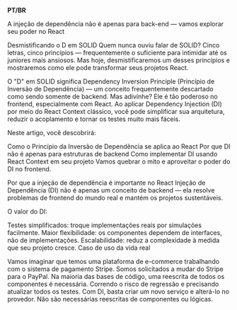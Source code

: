 **PT/BR**

A injeção de dependência não é apenas para back-end — vamos explorar seu poder no React

Desmistificando o D em SOLID
Quem nunca ouviu falar de SOLID? Cinco letras, cinco princípios — frequentemente o suficiente para intimidar até os juniores mais ansiosos. Mas hoje, desmistificaremos um desses princípios e mostraremos como ele pode transformar seus projetos React.

O "D" em SOLID significa Dependency Inversion Principle (Princípio de Inversão de Dependência) — um conceito frequentemente descartado como sendo somente de backend. Mas adivinhe? Ele é tão poderoso no frontend, especialmente com React. Ao aplicar Dependency Injection (DI) por meio do React Context clássico, você pode simplificar sua arquitetura, reduzir o acoplamento e tornar os testes muito mais fáceis.

Neste artigo, você descobrirá:

Como o Princípio da Inversão de Dependência se aplica ao React
Por que DI não é apenas para estruturas de backend
Como implementar DI usando React Context em seu projeto
Vamos quebrar o mito e aproveitar o poder do DI no frontend.

Por que a injeção de dependência é importante no React
Injeção de Dependência (DI) não é apenas um conceito de backend — ela resolve problemas de frontend do mundo real e mantém os projetos sustentáveis.

O valor do DI:

Testes simplificados: troque implementações reais por simulações facilmente.
Maior flexibilidade: os componentes dependem de interfaces, não de implementações.
Escalabilidade: reduz a complexidade à medida que seu projeto cresce.
Caso de uso da vida real

Vamos imaginar que temos uma plataforma de e-commerce trabalhando com o sistema de pagamento Stripe. Somos solicitados a mudar do Stripe para o PayPal. Na maioria das bases de código, uma reescrita de todos os componentes é necessária. Correndo o risco de regressão e precisando atualizar todos os testes. Com DI, basta criar um novo serviço e alterá-lo no provedor. Não são necessárias reescritas de componentes ou lógicas.
